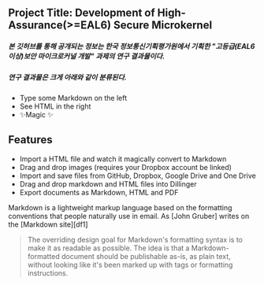 ## Project Title: Development of High-Assurance(>=EAL6) Secure Microkernel

##### 본 깃허브를 통해 공개되는 정보는 한국 정보통신기획평가원에서 기획한 "고등급(EAL6 이상)보안 마이크로커널 개발" 과제의 연구 결과물이다.
##### 연구 결과물은 크게 아래와 같이 분류된다.

- Type some Markdown on the left
- See HTML in the right
- ✨Magic ✨

## Features

- Import a HTML file and watch it magically convert to Markdown
- Drag and drop images (requires your Dropbox account be linked)
- Import and save files from GitHub, Dropbox, Google Drive and One Drive
- Drag and drop markdown and HTML files into Dillinger
- Export documents as Markdown, HTML and PDF

Markdown is a lightweight markup language based on the formatting conventions
that people naturally use in email.
As [John Gruber] writes on the [Markdown site][df1]

> The overriding design goal for Markdown's
> formatting syntax is to make it as readable
> as possible. The idea is that a
> Markdown-formatted document should be
> publishable as-is, as plain text, without
> looking like it's been marked up with tags
> or formatting instructions.

